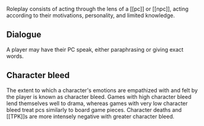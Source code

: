 Roleplay consists of acting through the lens of a [[pc]] or [[npc]], acting according to their motivations, personality, and limited knowledge.

## Dialogue
A player may have their PC speak, either paraphrasing or giving exact words. 

## Character bleed
The extent to which a character's emotions are empathized with and felt by the player is known as character bleed. Games with high character bleed lend themselves well to drama, whereas games with very low character bleed treat pcs similarly to board game pieces. Character deaths and [[TPK]]s are more intensely negative with greater character bleed.